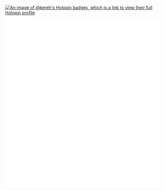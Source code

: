 [![An image of @kereh's Holopin badges, which is a link to view their full Holopin profile](https://holopin.me/kereh)](https://holopin.io/@kereh)

<center>
  <p>
    <img src="./github-metrics.svg" alt="metrics"/>
  </p>
</center>
